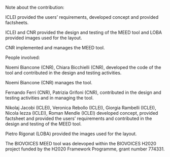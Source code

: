 Note about the contribution:

ICLEI provided the users’ requirements, developed concept and provided factsheets.

ICLEI and CNR provided the design and testing of the MEED tool and LOBA 
provided images used for the layout.

CNR implemented and manages the MEED tool.

People involved:

Noemi Biancone (CNR), Chiara Bicchielli (CNR), developed the code of the 
tool and contributed in the design and testing activities.

Noemi Biancone (CNR) manages the tool.

Fernando Ferri (CNR), Patrizia Grifoni (CNR), contributed in the design 
and testing activities and in managing the tool.

Nikolaj Jacobi (ICLEI), Veronica Rebollo (ICLEI), Giorgia Rambelli 
(ICLEI), Nicola Iezza (ICLEI), Roman Mendle (ICLEI) developed concept, provided factsheet and provided the users’ requirements and contributed in the design and testing of the MEED tool.

Pietro Rigonat (LOBA) provided the images used for the layout.

The BIOVOICES MEED tool was delevoped within the BIOVOICES H2020 project funded by the H2020 Framework Programme, grant number 774331.
